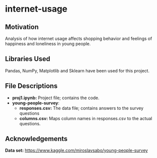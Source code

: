 # internet-usage



## Motivation
Analysis of how internet usage affects shopping behavior and feelings of happiness and loneliness in young people. 


## Libraries Used
Pandas, NumPy, Matplotlib and Sklearn have been used for this project.


## File Descriptions
* **proj1.ipynb:** Project file; contains the code.
* **young-people-survey**: 
    * **responses.csv:** The data file; contains answers to the survey questions
    * **columns.csv:** Maps column names in responses.csv to the actual questions.



## Acknowledgements
**Data set:** https://www.kaggle.com/miroslavsabo/young-people-survey

